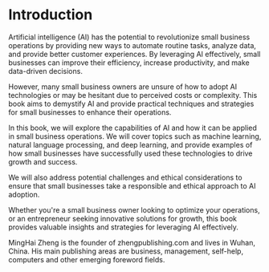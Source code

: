# Introduction

Artificial intelligence (AI) has the potential to revolutionize small business operations by providing new ways to automate routine tasks, analyze data, and provide better customer experiences. By leveraging AI effectively, small businesses can improve their efficiency, increase productivity, and make data-driven decisions.

However, many small business owners are unsure of how to adopt AI technologies or may be hesitant due to perceived costs or complexity. This book aims to demystify AI and provide practical techniques and strategies for small businesses to enhance their operations.

In this book, we will explore the capabilities of AI and how it can be applied in small business operations. We will cover topics such as machine learning, natural language processing, and deep learning, and provide examples of how small businesses have successfully used these technologies to drive growth and success.

We will also address potential challenges and ethical considerations to ensure that small businesses take a responsible and ethical approach to AI adoption.

Whether you're a small business owner looking to optimize your operations, or an entrepreneur seeking innovative solutions for growth, this book provides valuable insights and strategies for leveraging AI effectively.

MingHai Zheng is the founder of zhengpublishing.com and lives in Wuhan, China. His main publishing areas are business, management, self-help, computers and other emerging foreword fields.
